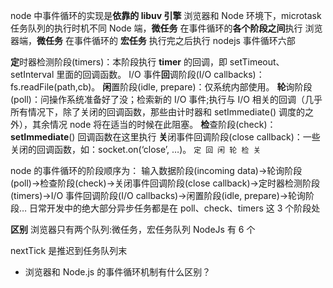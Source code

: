 node 中事件循环的实现是**依靠的 libuv 引擎**
浏览器和 Node 环境下，microtask 任务队列的执行时机不同
Node 端，**微任务** 在事件循环的**各个阶段之间**执行
浏览器端，**微任务** 在事件循环的 **宏任务** 执行完之后执行
nodejs 事件循环六部

**定**时器检测阶段(timers)：本阶段执行 **timer** 的回调，即 setTimeout、setInterval 里面的回调函数。
I/O 事件**回**调阶段(I/O callbacks)：fs.readFile(path,cb)。
**闲**置阶段(idle, prepare)：仅系统内部使用。
**轮**询阶段(poll)：问操作系统准备好了没；检索新的 I/O 事件;执行与 I/O 相关的回调（几乎所有情况下，除了关闭的回调函数，那些由计时器和 setImmediate() 调度的之外），其余情况 node 将在适当的时候在此阻塞。
**检**查阶段(check)：**setImmediate**() 回调函数在这里执行
**关**闭事件回调阶段(close callback)：一些关闭的回调函数，如：socket.on(‘close’, …)。
`定 回 闲 轮 检 关`

node 的事件循环的阶段顺序为：
输入数据阶段(incoming data)->轮询阶段(poll)->检查阶段(check)->关闭事件回调阶段(close callback)->定时器检测阶段(timers)->I/O 事件回调阶段(I/O callbacks)->闲置阶段(idle, prepare)->轮询阶段…
日常开发中的绝大部分异步任务都是在 poll、check、timers 这 3 个阶段处

**区别**
浏览器只有两个队列:微任务，宏任务队列
NodeJs 有 6 个

nextTick 是推迟到任务队列末

- 浏览器和 Node.js 的事件循环机制有什么区别？
